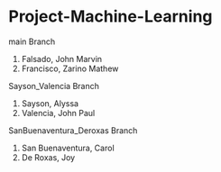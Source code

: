 # Project-Machine-Learning

main Branch
1. Falsado, John Marvin
2. Francisco, Zarino Mathew

Sayson_Valencia Branch
1. Sayson, Alyssa
2. Valencia, John Paul
  
SanBuenaventura_Deroxas Branch
1. San Buenaventura, Carol
2. De Roxas, Joy
